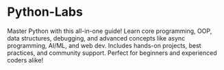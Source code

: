 # Python-Labs
Master Python with this all-in-one guide! Learn core programming, OOP, data structures, debugging, and advanced concepts like async programming, AI/ML, and web dev. Includes hands-on projects, best practices, and community support. Perfect for beginners and experienced coders alike!
